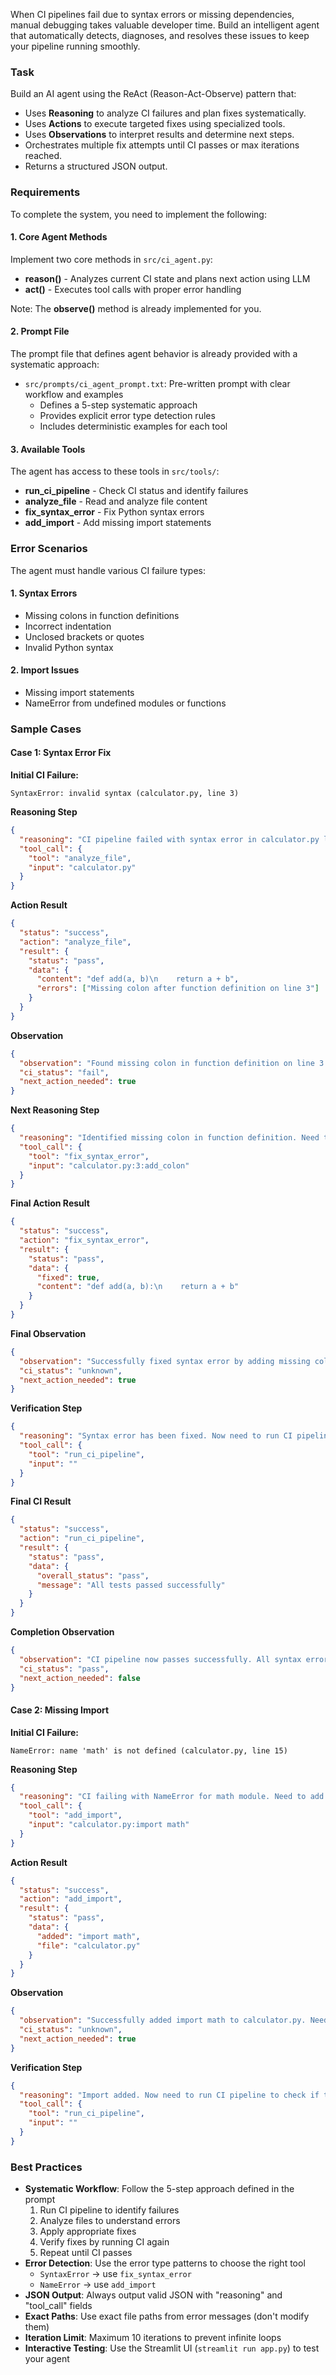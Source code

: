 When CI pipelines fail due to syntax errors or missing dependencies, manual debugging takes valuable developer time. Build an intelligent agent that automatically detects, diagnoses, and resolves these issues to keep your pipeline running smoothly.

### Task

Build an AI agent using the ReAct (Reason-Act-Observe) pattern that:

- Uses **Reasoning** to analyze CI failures and plan fixes systematically.
- Uses **Actions** to execute targeted fixes using specialized tools.
- Uses **Observations** to interpret results and determine next steps.
- Orchestrates multiple fix attempts until CI passes or max iterations reached.
- Returns a structured JSON output.

### Requirements

To complete the system, you need to implement the following:

#### 1. Core Agent Methods

Implement two core methods in `src/ci_agent.py`:

- **reason()** - Analyzes current CI state and plans next action using LLM
- **act()** - Executes tool calls with proper error handling

Note: The **observe()** method is already implemented for you.

#### 2. Prompt File

The prompt file that defines agent behavior is already provided with a systematic approach:

- `src/prompts/ci_agent_prompt.txt`: Pre-written prompt with clear workflow and examples
  - Defines a 5-step systematic approach
  - Provides explicit error type detection rules
  - Includes deterministic examples for each tool

#### 3. Available Tools

The agent has access to these tools in `src/tools/`:

- **run_ci_pipeline** - Check CI status and identify failures
- **analyze_file** - Read and analyze file content
- **fix_syntax_error** - Fix Python syntax errors
- **add_import** - Add missing import statements

### Error Scenarios

The agent must handle various CI failure types:

#### 1. Syntax Errors

- Missing colons in function definitions
- Incorrect indentation
- Unclosed brackets or quotes
- Invalid Python syntax

#### 2. Import Issues

- Missing import statements
- NameError from undefined modules or functions

### Sample Cases

#### Case 1: Syntax Error Fix

**Initial CI Failure:**

```
SyntaxError: invalid syntax (calculator.py, line 3)
```

**Reasoning Step**

```json
{
  "reasoning": "CI pipeline failed with syntax error in calculator.py line 3. Need to analyze the file to identify the specific syntax issue.",
  "tool_call": {
    "tool": "analyze_file",
    "input": "calculator.py"
  }
}
```

**Action Result**

```json
{
  "status": "success",
  "action": "analyze_file",
  "result": {
    "status": "pass",
    "data": {
      "content": "def add(a, b)\n    return a + b",
      "errors": ["Missing colon after function definition on line 3"]
    }
  }
}
```

**Observation**

```json
{
  "observation": "Found missing colon in function definition on line 3. This is a syntax error that needs immediate fixing.",
  "ci_status": "fail",
  "next_action_needed": true
}
```

**Next Reasoning Step**

```json
{
  "reasoning": "Identified missing colon in function definition. Need to fix this syntax error using fix_syntax_error tool.",
  "tool_call": {
    "tool": "fix_syntax_error",
    "input": "calculator.py:3:add_colon"
  }
}
```

**Final Action Result**

```json
{
  "status": "success",
  "action": "fix_syntax_error",
  "result": {
    "status": "pass",
    "data": {
      "fixed": true,
      "content": "def add(a, b):\n    return a + b"
    }
  }
}
```

**Final Observation**

```json
{
  "observation": "Successfully fixed syntax error by adding missing colon. File now has correct Python syntax. Need to run CI pipeline to verify the fix.",
  "ci_status": "unknown",
  "next_action_needed": true
}
```

**Verification Step**

```json
{
  "reasoning": "Syntax error has been fixed. Now need to run CI pipeline to check if there are any remaining issues.",
  "tool_call": {
    "tool": "run_ci_pipeline",
    "input": ""
  }
}
```

**Final CI Result**

```json
{
  "status": "success",
  "action": "run_ci_pipeline",
  "result": {
    "status": "pass",
    "data": {
      "overall_status": "pass",
      "message": "All tests passed successfully"
    }
  }
}
```

**Completion Observation**

```json
{
  "observation": "CI pipeline now passes successfully. All syntax errors have been resolved and tests are passing.",
  "ci_status": "pass",
  "next_action_needed": false
}
```

#### Case 2: Missing Import

**Initial CI Failure:**

```
NameError: name 'math' is not defined (calculator.py, line 15)
```

**Reasoning Step**

```json
{
  "reasoning": "CI failing with NameError for math module. Need to add import statement.",
  "tool_call": {
    "tool": "add_import",
    "input": "calculator.py:import math"
  }
}
```

**Action Result**

```json
{
  "status": "success",
  "action": "add_import",
  "result": {
    "status": "pass",
    "data": {
      "added": "import math",
      "file": "calculator.py"
    }
  }
}
```

**Observation**

```json
{
  "observation": "Successfully added import math to calculator.py. Need to run CI pipeline to verify the fix.",
  "ci_status": "unknown",
  "next_action_needed": true
}
```

**Verification Step**

```json
{
  "reasoning": "Import added. Now need to run CI pipeline to check if the issue is resolved.",
  "tool_call": {
    "tool": "run_ci_pipeline",
    "input": ""
  }
}
```

### Best Practices

- **Systematic Workflow**: Follow the 5-step approach defined in the prompt
  1. Run CI pipeline to identify failures
  2. Analyze files to understand errors
  3. Apply appropriate fixes
  4. Verify fixes by running CI again
  5. Repeat until CI passes
- **Error Detection**: Use the error type patterns to choose the right tool
  - `SyntaxError` → use `fix_syntax_error`
  - `NameError` → use `add_import`
- **JSON Output**: Always output valid JSON with "reasoning" and "tool_call" fields
- **Exact Paths**: Use exact file paths from error messages (don't modify them)
- **Iteration Limit**: Maximum 10 iterations to prevent infinite loops
- **Interactive Testing**: Use the Streamlit UI (`streamlit run app.py`) to test your agent
